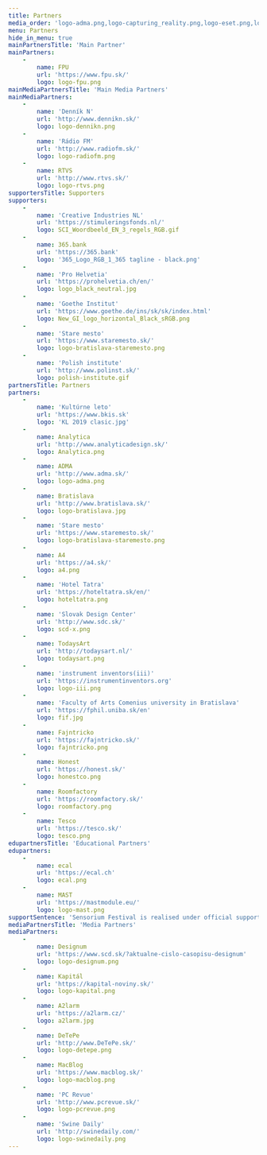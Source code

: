 ```yaml
---
title: Partners
media_order: 'logo-adma.png,logo-capturing_reality.png,logo-eset.png,logo-fpu.png,logo-kapital.png,logo-radiofm.jpg,logo-start_it_up.png,logo-start_it_up.svg,logo-studio_727.png,logo-swine_daily.png,logo-tyzden.png,logo-venaco_group.png,New_GI_logo_horizontal_Black_sRGB.png,todaysart.png,Logo_ARS-BW.png,hopin_logo_black_transparent_bcg.png,logo-bratislava-staremesto.png,logo-macblog.png,a4.png,logo-rtvs.png,logo-detepe.png,logo_greyww.jpg,a2larm.jpg,polish-institute.gif,botanical.jpg,SCI_Woordbeeld_EN_3_regels_RGB.gif,logo-iii.png,webexpo.png,logo-creativeapplications.png,logo-dennikn.png,logo-radiofm.png,logo-bratislava.jpg,a4logo.png,StroomLogobw.png,logo-designum.png,logo-swinedaily.png,logo-pcrevue.png,KL 2019 clasic.jpg,hoteltatra.png,fif.jpg,logo_black_neutral.jpg,conque.png,Logo FiF.JPG,365_Logo_RGB_1_365 tagline - black.png,ecal.png,Analytica.png,fajntricko.png,scd-x.png'
menu: Partners
hide_in_menu: true
mainPartnersTitle: 'Main Partner'
mainPartners:
    -
        name: FPU
        url: 'https://www.fpu.sk/'
        logo: logo-fpu.png
mainMediaPartnersTitle: 'Main Media Partners'
mainMediaPartners:
    -
        name: 'Denník N'
        url: 'http://www.dennikn.sk/'
        logo: logo-dennikn.png
    -
        name: 'Rádio FM'
        url: 'http://www.radiofm.sk/'
        logo: logo-radiofm.png
    -
        name: RTVS
        url: 'http://www.rtvs.sk/'
        logo: logo-rtvs.png
supportersTitle: Supporters
supporters:
    -
        name: 'Creative Industries NL'
        url: 'https://stimuleringsfonds.nl/'
        logo: SCI_Woordbeeld_EN_3_regels_RGB.gif
    -
        name: 365.bank
        url: 'https://365.bank'
        logo: '365_Logo_RGB_1_365 tagline - black.png'
    -
        name: 'Pro Helvetia'
        url: 'https://prohelvetia.ch/en/'
        logo: logo_black_neutral.jpg
    -
        name: 'Goethe Institut'
        url: 'https://www.goethe.de/ins/sk/sk/index.html'
        logo: New_GI_logo_horizontal_Black_sRGB.png
    -
        name: 'Stare mesto'
        url: 'https://www.staremesto.sk/'
        logo: logo-bratislava-staremesto.png
    -
        name: 'Polish institute'
        url: 'http://www.polinst.sk/'
        logo: polish-institute.gif
partnersTitle: Partners
partners:
    -
        name: 'Kultúrne leto'
        url: 'https://www.bkis.sk'
        logo: 'KL 2019 clasic.jpg'
    -
        name: Analytica
        url: 'http://www.analyticadesign.sk/'
        logo: Analytica.png
    -
        name: ADMA
        url: 'http://www.adma.sk/'
        logo: logo-adma.png
    -
        name: Bratislava
        url: 'http://www.bratislava.sk/'
        logo: logo-bratislava.jpg
    -
        name: 'Stare mesto'
        url: 'https://www.staremesto.sk/'
        logo: logo-bratislava-staremesto.png
    -
        name: A4
        url: 'https://a4.sk/'
        logo: a4.png
    -
        name: 'Hotel Tatra'
        url: 'https://hoteltatra.sk/en/'
        logo: hoteltatra.png
    -
        name: 'Slovak Design Center'
        url: 'http://www.sdc.sk/'
        logo: scd-x.png
    -
        name: TodaysArt
        url: 'http://todaysart.nl/'
        logo: todaysart.png
    -
        name: 'instrument inventors(iii)'
        url: 'https://instrumentinventors.org'
        logo: logo-iii.png
    -
        name: 'Faculty of Arts Comenius university in Bratislava'
        url: 'https://fphil.uniba.sk/en'
        logo: fif.jpg
    -
        name: Fajntricko
        url: 'https://fajntricko.sk/'
        logo: fajntricko.png
    -
        name: Honest
        url: 'https://honest.sk/'
        logo: honestco.png
    -
        name: Roomfactory
        url: 'https://roomfactory.sk/'
        logo: roomfactory.png
    -
        name: Tesco
        url: 'https://tesco.sk/'
        logo: tesco.png
edupartnersTitle: 'Educational Partners'
edupartners:
    -
        name: ecal
        url: 'https://ecal.ch'
        logo: ecal.png
    -
        name: MAST
        url: 'https://mastmodule.eu/'
        logo: logo-mast.png
supportSentence: 'Sensorium Festival is realised under official support of the mayor of the Old-Town Bratislava and mayor of the City of Bratislava'
mediaPartnersTitle: 'Media Partners'
mediaPartners:
    -
        name: Designum
        url: 'https://www.scd.sk/?aktualne-cislo-casopisu-designum'
        logo: logo-designum.png
    -
        name: Kapitál
        url: 'https://kapital-noviny.sk/'
        logo: logo-kapital.png
    -
        name: A2larm
        url: 'https://a2larm.cz/'
        logo: a2larm.jpg
    -
        name: DeTePe
        url: 'http://www.DeTePe.sk/'
        logo: logo-detepe.png
    -
        name: MacBlog
        url: 'https://www.macblog.sk/'
        logo: logo-macblog.png
    -
        name: 'PC Revue'
        url: 'http://www.pcrevue.sk/'
        logo: logo-pcrevue.png
    -
        name: 'Swine Daily'
        url: 'http://swinedaily.com/'
        logo: logo-swinedaily.png
---
```


